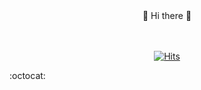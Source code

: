 <div align=center> 👋 Hi there 👋</div>
<br>
<br>

<div align=center>

  <!--
My name is <br>
✔️조민영 ✔️Cho Min Yeong ✔️Zhào Mínróng-->


  <!--
I'm major STATISTICS & SOFTWARE CONVERGENCE at SMWU 20th.<br>
I'm interested in BIGDATA and Artificial Inteligence.
-->

</div>


<div align=center>
  
  [![Hits](https://hits.seeyoufarm.com/api/count/incr/badge.svg?url=https%3A%2F%2Fgithub.com%2Fchominyeong&count_bg=%2392E7FF&title_bg=%23FFFA98&icon=&icon_color=%23E7E7E7&title=hits&edge_flat=false)](https://hits.seeyoufarm.com)

</div>
	:octocat:
